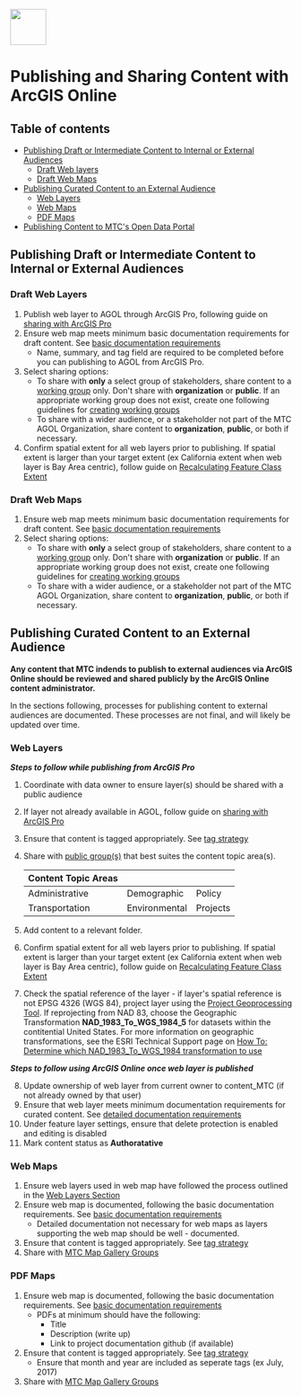 
<a href="url"><img src="http://gis.mtc.ca.gov/mtcimages/mtcgisLogo.png" align="top" height="64" width="64" ></a>

# Publishing and Sharing Content with ArcGIS Online

## Table of contents

- [Publishing Draft or Intermediate Content to Internal or External Audiences](#publishing-draft-or-intermediate-content-to-internal-or-external-audiences)
  - [Draft Web layers](#draft-web-maps)
  - [Draft Web Maps](#draft-web-maps)
- [Publishing Curated Content to an External Audience](#publishing-curated-content-to-an-external-audience)
  - [Web Layers](#web-layers)
  - [Web Maps](#web-maps)
  - [PDF Maps](#pdf-maps)
- [Publishing Content to MTC's Open Data Portal](opendata/openDataSite.md)

## Publishing Draft or Intermediate Content to Internal or External Audiences

### Draft Web Layers

1. Publish web layer to AGOL through ArcGIS Pro, following guide on [sharing with ArcGIS Pro](AGOL-Technical-Resources.md#publishing-web-layers-to-agol-with-arcgis-pro)
2. Ensure web map meets minimum basic documentation requirements for draft content. See [basic documentation requirements](Documentation.md#basic-documentation) 
    - Name, summary, and tag field are required to be completed before you can publishing to AGOL from ArcGIS Pro.
3. Select sharing options:  
    - To share with **only** a select group of stakeholders, share content to a [working group](Creating-Groups.md#create-working-groups) only. Don't share with **organization** or **public**. If an appropriate working group does not exist, create one following guidelines for [creating working groups](Creating-Groups.md#create-working-groups) 
    - To share with a wider audience, or a stakeholder not part of the MTC AGOL Organization, share content to **organization**, **public**, or both if necessary. 
4. Confirm spatial extent for all web layers prior to publishing. If spatial extent is larger than your target extent (ex California extent when web layer is Bay Area centric), follow guide on [Recalculating Feature Class Extent](AGOL-Technical-Resources.md#recalculate-feature-class-extent) 

### Draft Web Maps 

1. Ensure web map meets minimum basic documentation requirements for draft content. See [basic documentation requirements](Documentation.md#basic-documentation)
2. Select sharing options:  
    - To share with **only** a select group of stakeholders, share content to a [working group](Creating-Groups.md#create-working-groups) only. Don't share with **organization** or **public**. If an appropriate working group does not exist, create one following guidelines for [creating working groups](Creating-Groups.md#create-working-groups) 
    - To share with a wider audience, or a stakeholder not part of the MTC AGOL Organization, share content to **organization**, **public**, or both if necessary. 

## Publishing Curated Content to an External Audience

**Any content that MTC indends to publish to external audiences via ArcGIS Online should be reviewed and shared publicly by the ArcGIS Online content administrator.**    

In the sections following, processes for publishing content to external audiences are documented. These processes are not final, and will likely be updated over time.

### Web Layers

***Steps to follow while publishing from ArcGIS Pro***

1. Coordinate with data owner to ensure layer(s) should be shared with a public audience
2. If layer not already available in AGOL, follow guide on [sharing with ArcGIS Pro](AGOL-Technical-Resources.md#publishing-web-layers-to-agol-with-arcgis-pro)
3. Ensure that content is tagged appropriately. See [tag strategy](https://mtcdrive.app.box.com/file/198480762097)
4. Share with [public group(s)](Creating-Groups.md#create-broadcast-groups) that best suites the content topic area(s). 

   | Content Topic Areas  |               |          |
   |----------------------|---------------|----------|
   | Administrative       | Demographic   | Policy   |
   | Transportation       | Environmental | Projects |
5. Add content to a relevant folder. 
6. Confirm spatial extent for all web layers prior to publishing. If spatial extent is larger than your target extent (ex California extent when web layer is Bay Area centric), follow guide on [Recalculating Feature Class Extent](AGOL-Technical-Resources.md#recalculate-feature-class-extent) 
7. Check the spatial reference of the layer - if layer's spatial reference is not EPSG 4326 (WGS 84), project layer using the [Project Geoprocessing Tool](http://pro.arcgis.com/en/pro-app/tool-reference/data-management/project.htm). If reprojecting from NAD 83, choose the Geographic Transformation **NAD_1983_To_WGS_1984_5** for datasets within the contitential United States. For more information on geographic transformations, see the ESRI Technical Support page on [How To: Determine which NAD_1983_To_WGS_1984 transformation to use](https://support.esri.com/en/technical-article/000005929) 

***Steps to follow using ArcGIS Online once web layer is published***

8. Update ownership of web layer from current owner to content_MTC (if not already owned by that user)
9. Ensure that web layer meets minimum documentation requirements for curated content. See [detailed documentation requirements](Documentation.md##basic-documentation)
10.  Under feature layer settings, ensure that delete protection is enabled and editing is disabled 
11. Mark content status as **Authoratative**

### Web Maps

1. Ensure web layers used in web map have followed the process outlined in the [Web Layers Section](#web-layers)
2. Ensure web map is documented, following the basic documentation requirements. See [basic documentation requirements](Documentation.md#basic-documentation)
    - Detailed documentation not necessary for web maps as layers supporting the web map should be well - documented.
3. Ensure that content is tagged appropriately. See [tag strategy](https://mtcdrive.app.box.com/file/198480762097)
4. Share with [MTC Map Gallery Groups](http://mtc.maps.arcgis.com/home/group.html?id=4bb2944ff35348c3847859b48d28336d#overview)

### PDF Maps

1. Ensure web map is documented, following the basic documentation requirements. See [basic documentation requirements](Documentation.md#basic-documentation)
   - PDFs at minimum should have the following: 
     - Title 
     - Description (write up)
     - Link to project documentation github (if available) 
2. Ensure that content is tagged appropriately. See [tag strategy](https://mtcdrive.app.box.com/file/198480762097)
   - Ensure that month and year are included as seperate tags (ex July, 2017)
3. Share with [MTC Map Gallery Groups](http://mtc.maps.arcgis.com/home/group.html?id=4bb2944ff35348c3847859b48d28336d#overview)

